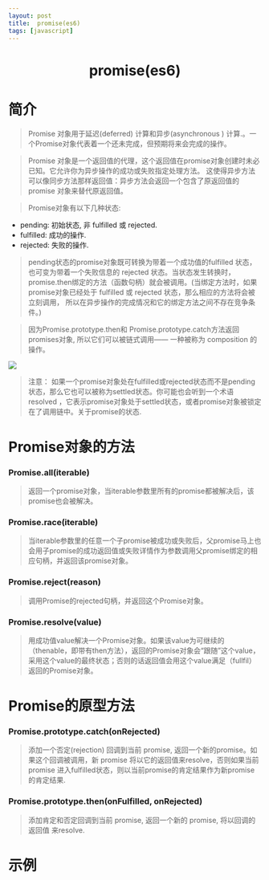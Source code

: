```yaml
---
layout: post
title:	promise(es6) 
tags: [javascript]
---
```


<h1 style="text-align:center;">promise(es6)</h1>

# 简介
> Promise 对象用于延迟(deferred) 计算和异步(asynchronous ) 计算.。一个Promise对象代表着一个还未完成，但预期将来会完成的操作。

> Promise 对象是一个返回值的代理，这个返回值在promise对象创建时未必已知。它允许你为异步操作的成功或失败指定处理方法。 这使得异步方法可以像同步方法那样返回值：异步方法会返回一个包含了原返回值的 promise 对象来替代原返回值。

> Promise对象有以下几种状态:
> 
* pending: 初始状态, 非 fulfilled 或 rejected.
* fulfilled: 成功的操作.
* rejected: 失败的操作.

> pending状态的promise对象既可转换为带着一个成功值的fulfilled 状态，也可变为带着一个失败信息的 rejected 状态。当状态发生转换时，promise.then绑定的方法（函数句柄）就会被调用。(当绑定方法时，如果 promise对象已经处于 fulfilled 或 rejected 状态，那么相应的方法将会被立刻调用， 所以在异步操作的完成情况和它的绑定方法之间不存在竞争条件。)

> 因为Promise.prototype.then和 Promise.prototype.catch方法返回 promises对象, 所以它们可以被链式调用—— 一种被称为 composition 的操作。


![](https://mdn.mozillademos.org/files/8633/promises.png)

> 注意： 如果一个promise对象处在fulfilled或rejected状态而不是pending状态，那么它也可以被称为settled状态。你可能也会听到一个术语resolved ，它表示promise对象处于settled状态，或者promise对象被锁定在了调用链中。关于promise的状态.

# Promise对象的方法

### Promise.all(iterable)

> 返回一个promise对象，当iterable参数里所有的promise都被解决后，该promise也会被解决。

### Promise.race(iterable)

> 当iterable参数里的任意一个子promise被成功或失败后，父promise马上也会用子promise的成功返回值或失败详情作为参数调用父promise绑定的相应句柄，并返回该promise对象。

### Promise.reject(reason)

> 调用Promise的rejected句柄，并返回这个Promise对象。

### Promise.resolve(value)

> 用成功值value解决一个Promise对象。如果该value为可继续的（thenable，即带有then方法），返回的Promise对象会“跟随”这个value，采用这个value的最终状态；否则的话返回值会用这个value满足（fullfil）返回的Promise对象。

# Promise的原型方法

### Promise.prototype.catch(onRejected)

> 添加一个否定(rejection) 回调到当前 promise, 返回一个新的promise。如果这个回调被调用，新 promise 将以它的返回值来resolve，否则如果当前promise 进入fulfilled状态，则以当前promise的肯定结果作为新promise的肯定结果.

### Promise.prototype.then(onFulfilled, onRejected)

> 添加肯定和否定回调到当前 promise, 返回一个新的 promise, 将以回调的返回值 来resolve.

# 示例
	


























